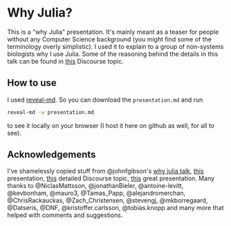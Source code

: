 # Why Julia?
This is a "why Julia" presentation. It's mainly meant as a teaser for people without any Computer Science background (you might find some of the terminology overly simplistic). I used it to explain to a group of non-systems biologists why I use Julia. Some of the reasoning behind the details in this talk can be found in [this](https://discourse.julialang.org/t/preaching-julia-to-biologists/15058?u=yakir12) Discourse topic. 

## How to use
I used [reveal-md](https://github.com/webpro/reveal-md). So you can download the `presentation.md` and run 
```bash
reveal-md -w presentation.md
``` 
to see it locally on your browser (I host it here on github as well, for all to see). 

## Acknowledgements
I've shamelessly copied stuff from @johnfgibson's [why julia talk](https://github.com/johnfgibson/whyjulia), [this](http://ucidatascienceinitiative.github.io/IntroToJulia/Html/WhyJulia) presentation, [this](https://discourse.julialang.org/t/what-package-s-are-state-of-the-art-or-attract-you-to-julia-and-make-you-stay-there-not-easily-replicateable-in-e-g-python-r-matlab) detailed Discourse topic, [this](http://gofile.me/3TJXy/mEGZtH0en) great presentation. Many thanks to @NiclasMattsson, @jonathanBieler, @antoine-levitt, @kevbonham, @mauro3, @Tamas_Papp, @alejandromerchan, @ChrisRackauckas, @Zach_Christensen, @stevengj, @mkborregaard, @Datseris, @DNF, @kristoffer.carlsson, @tobias.knopp and many more that helped with comments and suggestions. 
